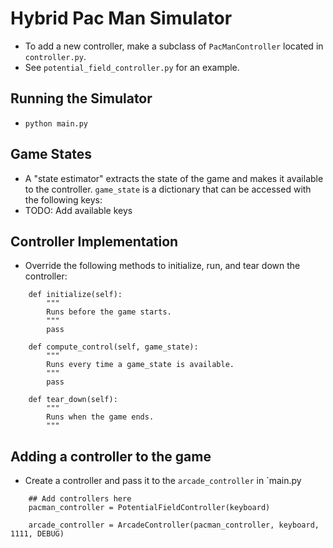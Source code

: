 # Hybrid Pac Man Simulator

* To add a new controller, make a subclass of `PacManController` located in `controller.py`.
* See `potential_field_controller.py` for an example. 

## Running the Simulator
* `python main.py`

## Game States
* A "state estimator" extracts the state of the game and makes it available to the controller. `game_state` is a dictionary that can be accessed with the following keys:
* TODO: Add available keys

## Controller Implementation
* Override the following methods to initialize, run, and tear down the controller:

```
    def initialize(self):
        """
        Runs before the game starts.
        """
        pass
    
    def compute_control(self, game_state):
        """
        Runs every time a game_state is available.
        """
        pass
    
    def tear_down(self):
        """
        Runs when the game ends.
        """
```

## Adding a  controller to the game
* Create a controller and pass it to the `arcade_controller` in `main.py
```
    ## Add controllers here
    pacman_controller = PotentialFieldController(keyboard)
    
    arcade_controller = ArcadeController(pacman_controller, keyboard, 1111, DEBUG) 
````
